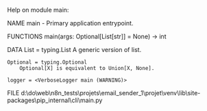 Help on module main:

NAME
    main - Primary application entrypoint.

FUNCTIONS
    main(args: Optional[List[str]] = None) -> int

DATA
    List = typing.List
        A generic version of list.

    Optional = typing.Optional
        Optional[X] is equivalent to Union[X, None].

    logger = <VerboseLogger main (WARNING)>

FILE
    d:\do\web\n8n_tests\projets\email_sender_1\projet\venv\lib\site-packages\pip\_internal\cli\main.py


